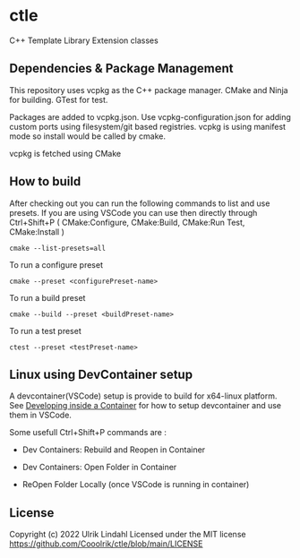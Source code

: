 # ctle

C++ Template Library Extension classes

## Dependencies & Package Management

This repository uses vcpkg as the C++ package manager. CMake and Ninja for building. GTest for test.

Packages are added to vcpkg.json. Use vcpkg-configuration.json for adding custom ports using filesystem/git based registries. vcpkg is using manifest mode so install would be called by cmake.

vcpkg is fetched using CMake

## How to build

After checking out you can run the following commands to list and use presets. If you are using VSCode you can use then directly through Ctrl+Shift+P ( CMake:Configure, CMake:Build, CMake:Run Test, CMake:Install )

```
cmake --list-presets=all
```

To run a configure preset

```
cmake --preset <configurePreset-name>
```

To run a build preset
```
cmake --build --preset <buildPreset-name>
```

To run a test preset
```
ctest --preset <testPreset-name>
```

## Linux using DevContainer setup

A devcontainer(VSCode) setup is provide to build for x64-linux platform. See [Developing inside a Container](https://code.visualstudio.com/docs/devcontainers/containers) for how to setup devcontainer and use them in VSCode.

Some usefull Ctrl+Shift+P commands are :

- Dev Containers: Rebuild and Reopen in Container

- Dev Containers: Open Folder in Container

- ReOpen Folder Locally (once VSCode is running in container)


## License

Copyright (c) 2022 Ulrik Lindahl
Licensed under the MIT license https://github.com/Cooolrik/ctle/blob/main/LICENSE
